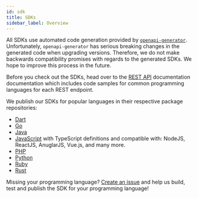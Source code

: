 ```yaml
---
id: sdk
title: SDKs
sidebar_label: Overview
---
```


All SDKs use automated code generation provided by
[`openapi-generator`](https://github.com/OpenAPITools/openapi-generator).
Unfortunately, `openapi-generator` has serious breaking changes in the generated
code when upgrading versions. Therefore, we do not make backwards compatibility
promises with regards to the generated SDKs. We hope to improve this process in
the future.

Before you check out the SDKs, head over to the [REST API](reference/api)
documentation documentation which includes code samples for common programming
languages for each REST endpoint.

We publish our SDKs for popular languages in their respective package
repositories:

- [Dart](https://pub.dev/packages/ory_kratos_client)
- [Go](https://github.com/ory/kratos-client-go)
- [Java](https://search.maven.org/artifact/sh.ory.kratos/kratos-client)
- [JavaScript](https://www.npmjs.com/package/@ory/kratos-client) with TypeScript definitions and compatible with: NodeJS, ReactJS, AnuglarJS, Vue.js, and many more.
- [PHP](https://packagist.org/packages/ory/kratos-client)
- [Python](https://pypi.org/project/ory-kratos-client/)
- [Ruby](https://rubygems.org/gems/ory-kratos-client)
- [Rust](https://crates.io/crates/ory-kratos-client)

Missing your programming language?
[Create an issue](https://github.com/ory/kratos/issues) and help us build, test
and publish the SDK for your programming language!

